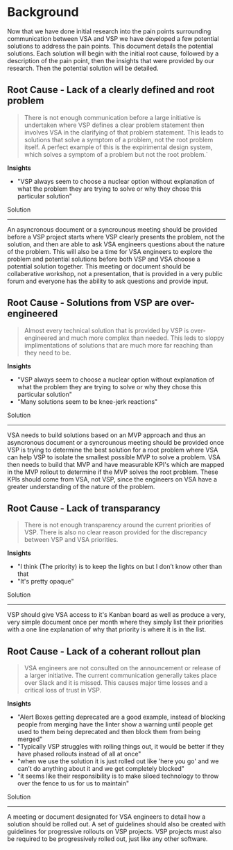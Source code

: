 # Background
Now that we have done initial research into the pain points surrounding communication between VSA and VSP we have developed a few potential solutions to address the pain points. This document details the potential solutions. Each solution will begin with the initial root cause, followed by a description of the pain point, then the insights that were provided by our research. Then the potential solution will be detailed.

## Root Cause - Lack of a clearly defined and root problem

> There is not enough communication before a large initiative is undertaken where VSP defines a clear problem statement then involves VSA in the clarifying of that problem statement. This leads to solutions that solve a symptom of a problem, not the root problem itself. A perfect example of this is the expirimental design system,  which solves a symptom of a problem but not the root problem.`

**Insights**
- "VSP always seem to choose a nuclear option without explanation of what the problem they are trying to solve or why they chose this particular solution"


Solution
<hr>
An asyncronous document or a syncrounous meeting should be provided before a VSP project starts where VSP clearly presents the problem, not the solution, and then are able to ask VSA engineers questions about the nature of the problem. This will also be a time for VSA engineers to explore the problem and potential solutions before both VSP and VSA choose a potential solution together. This meeting or document should be collaberative workshop, not a presentation, that is provided in a very public forum and everyone has the ability to ask questions and provide input.


## Root Cause - Solutions from VSP are over-engineered

> Almost every technical solution that is provided by VSP is over-engineered and much more complex than needed. This leds to sloppy implimentations of solutions that are much more far reaching than they need to be.

**Insights**
- "VSP always seem to choose a nuclear option without explanation of what the problem they are trying to solve or why they chose this particular solution"
- "Many solutions seem to be knee-jerk reactions"

Solution
<hr>
VSA needs to build solutions based on an MVP approach and thus an asyncronous document or a syncrounous meeting should be provided once VSP is trying to determine the best solution for a root problem where VSA can help VSP to isolate the smallest possible MVP to solve a problem. VSA then needs to build that MVP and have measurable KPI's which are mapped in the MVP rollout to determine if the MVP solves the root problem. These KPIs should come from VSA, not VSP, since the engineers on VSA have a greater understanding of the nature of the problem.

## Root Cause - Lack of transparancy

> There is not enough transparency around the current priorities of VSP. There is also no clear reason provided for the discrepancy between VSP and VSA priorities.

**Insights**
- "I think (The priority) is to keep the lights on but I don’t know other than that
- "It's pretty opaque"

Solution 
<hr>
VSP should give VSA access to it's Kanban board as well as produce a very, very simple document once per month where they simply list their priorities with a one line explanation of why that priority is where it is in the list.

## Root Cause - Lack of a coherant rollout plan

> VSA engineers are not consulted on the announcement or release  of a larger initiative. The current communication generally takes place over Slack and it is missed. This causes major time losses and a critical loss of trust in VSP.

**Insights**
- "Alert Boxes getting deprecated are a good example, instead of blocking people from merging have the linter show a warning until people get used to them being deprecated and then block them from being merged"
- "Typically VSP struggles with rolling things out, it would be better if they have phased rollouts instead of all at once"
- "when we use the solution it is just rolled out like 'here you go' and we can’t do anything about it and we get completely blocked"
- "it seems like their responsibility is to make siloed technology to throw over the fence to us for us to maintain"

Solution
<hr>
A meeting or document designated for VSA engineers to detail how a solution should be rolled out. A set of guidelines should also be created with guidelines for progressive rollouts on VSP projects. VSP projects must also be required to be progressively rolled out, just like any other software.



